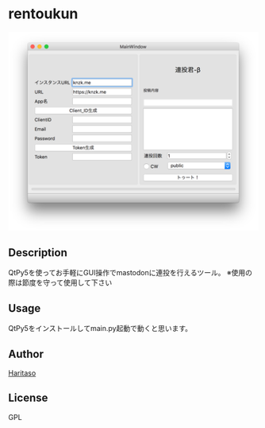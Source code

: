 # rentoukun

![SS](https://github.com/Haritaso/rentoukun/blob/master/%E3%82%B9%E3%82%AF%E3%83%AA%E3%83%BC%E3%83%B3%E3%82%B7%E3%83%A7%E3%83%83%E3%83%88.png?raw=true)

## Description

QtPy5を使ってお手軽にGUI操作でmastodonに連投を行えるツール。
※使用の際は節度を守って使用して下さい

## Usage

QtPy5をインストールしてmain.py起動で動くと思います。

## Author

[Haritaso](https://knzk.me/@hari_taso_)

## License

GPL
